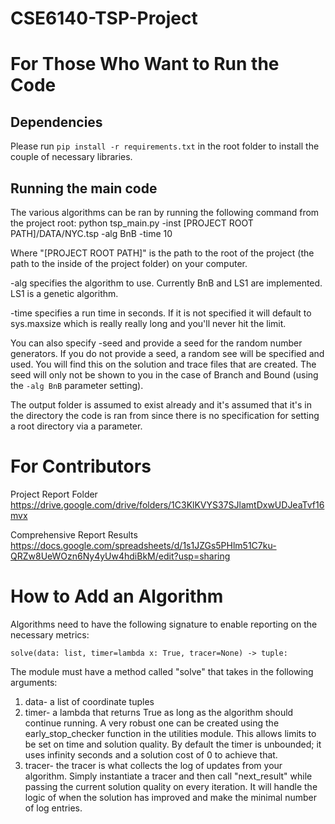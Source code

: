 # CSE6140-TSP-Project

# For Those Who Want to Run the Code

## Dependencies
Please run `pip install -r requirements.txt` in the root folder to install the couple of necessary libraries.

## Running the main code
The various algorithms can be ran by running the following command from the project root:
python tsp_main.py -inst [PROJECT ROOT PATH]/DATA/NYC.tsp -alg BnB -time 10

Where "[PROJECT ROOT PATH]" is the path to the root of the project (the path to the inside of the project folder) on your computer.

-alg specifies the algorithm to use. Currently BnB and LS1 are implemented. LS1 is a genetic algorithm.

-time specifies a run time in seconds. If it is not specified it will default to sys.maxsize which is really really long and you'll never hit the limit.

You can also specify -seed and provide a seed for the random number generators. If you do not provide a seed, a random see will be specified and used. You will find this on the solution and trace files that are created. The seed will only not be shown to you in the case of Branch and Bound (using the `-alg BnB` parameter setting).

The output folder is assumed to exist already and it's assumed that it's in the directory the code is ran from since there is no specification for setting a root directory via a parameter.

# For Contributors 

Project Report Folder
https://drive.google.com/drive/folders/1C3KlKVYS37SJlamtDxwUDJeaTvf16mvx

Comprehensive Report Results
https://docs.google.com/spreadsheets/d/1s1JZGs5PHlm51C7ku-QRZw8UeWOzn6Ny4yUw4hdiBkM/edit?usp=sharing



# How to Add an Algorithm

Algorithms need to have the following signature to enable reporting on the necessary metrics:

    solve(data: list, timer=lambda x: True, tracer=None) -> tuple:

The module must have a method called "solve" that takes in the following arguments:
1. data- a list of coordinate tuples
1. timer- a lambda that returns True as long as the algorithm should continue running. A very robust one can be created using the early_stop_checker function in the utilities module. This allows limits to be set on time and solution quality. By default the timer is unbounded; it uses infinity seconds and a solution cost of 0 to achieve that.
1. tracer- the tracer is what collects the log of updates from your algorithm. Simply instantiate a tracer and then call "next_result" while passing the current solution quality on every iteration. It will handle the logic of when the solution has improved and make the minimal number of log entries.





